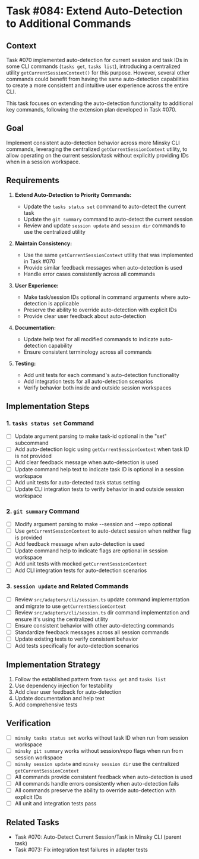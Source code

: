 # Task #084: Extend Auto-Detection to Additional Commands

## Context

Task #070 implemented auto-detection for current session and task IDs in some CLI commands (`tasks get`, `tasks list`), introducing a centralized utility `getCurrentSessionContext()` for this purpose. However, several other commands could benefit from having the same auto-detection capabilities to create a more consistent and intuitive user experience across the entire CLI.

This task focuses on extending the auto-detection functionality to additional key commands, following the extension plan developed in Task #070.

## Goal

Implement consistent auto-detection behavior across more Minsky CLI commands, leveraging the centralized `getCurrentSessionContext` utility, to allow operating on the current session/task without explicitly providing IDs when in a session workspace.

## Requirements

1. **Extend Auto-Detection to Priority Commands:**

   - Update the `tasks status set` command to auto-detect the current task
   - Update the `git summary` command to auto-detect the current session
   - Review and update `session update` and `session dir` commands to use the centralized utility

2. **Maintain Consistency:**

   - Use the same `getCurrentSessionContext` utility that was implemented in Task #070
   - Provide similar feedback messages when auto-detection is used
   - Handle error cases consistently across all commands

3. **User Experience:**

   - Make task/session IDs optional in command arguments where auto-detection is applicable
   - Preserve the ability to override auto-detection with explicit IDs
   - Provide clear user feedback about auto-detection

4. **Documentation:**

   - Update help text for all modified commands to indicate auto-detection capability
   - Ensure consistent terminology across all commands

5. **Testing:**
   - Add unit tests for each command's auto-detection functionality
   - Add integration tests for all auto-detection scenarios
   - Verify behavior both inside and outside session workspaces

## Implementation Steps

### 1. `tasks status set` Command

- [ ] Update argument parsing to make task-id optional in the "set" subcommand
- [ ] Add auto-detection logic using `getCurrentSessionContext` when task ID is not provided
- [ ] Add clear feedback message when auto-detection is used
- [ ] Update command help text to indicate task ID is optional in a session workspace
- [ ] Add unit tests for auto-detected task status setting
- [ ] Update CLI integration tests to verify behavior in and outside session workspace

### 2. `git summary` Command

- [ ] Modify argument parsing to make --session and --repo optional
- [ ] Use `getCurrentSessionContext` to auto-detect session when neither flag is provided
- [ ] Add feedback message when auto-detection is used
- [ ] Update command help to indicate flags are optional in session workspace
- [ ] Add unit tests with mocked `getCurrentSessionContext`
- [ ] Add CLI integration tests for auto-detection scenarios

### 3. `session update` and Related Commands

- [ ] Review `src/adapters/cli/session.ts` update command implementation and migrate to use `getCurrentSessionContext`
- [ ] Review `src/adapters/cli/session.ts` dir command implementation and ensure it's using the centralized utility
- [ ] Ensure consistent behavior with other auto-detecting commands
- [ ] Standardize feedback messages across all session commands
- [ ] Update existing tests to verify consistent behavior
- [ ] Add tests specifically for auto-detection scenarios

## Implementation Strategy

1. Follow the established pattern from `tasks get` and `tasks list`
2. Use dependency injection for testability
3. Add clear user feedback for auto-detection
4. Update documentation and help text
5. Add comprehensive tests

## Verification

- [ ] `minsky tasks status set` works without task ID when run from session workspace
- [ ] `minsky git summary` works without session/repo flags when run from session workspace
- [ ] `minsky session update` and `minsky session dir` use the centralized `getCurrentSessionContext`
- [ ] All commands provide consistent feedback when auto-detection is used
- [ ] All commands handle errors consistently when auto-detection fails
- [ ] All commands preserve the ability to override auto-detection with explicit IDs
- [ ] All unit and integration tests pass

## Related Tasks

- Task #070: Auto-Detect Current Session/Task in Minsky CLI (parent task)
- Task #073: Fix integration test failures in adapter tests
